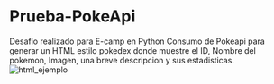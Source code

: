 # Prueba-PokeApi
Desafio realizado para E-camp en Python
Consumo de Pokeapi para generar un HTML estilo pokedex donde muestre el ID, Nombre del pokemon, Imagen, una breve descripcion y sus estadisticas.
![html_ejemplo](https://user-images.githubusercontent.com/88014735/154853059-6ef8171b-125e-4dac-ac48-602be4303a72.png)
